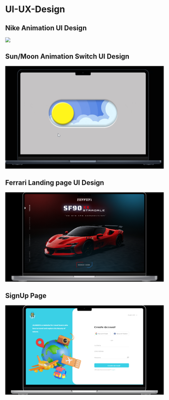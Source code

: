 # UI-UX-Design

<h2>Nike Animation UI Design</h2>
<img src="https://github.com/ScorpionN69/UI-UX-Design/blob/main/output/nike%20animation%20page.gif?raw=true">

<h2>Sun/Moon Animation Switch UI Design</h2>
<img src="https://github.com/ScorpionN69/UI-UX-Design/blob/main/output/Sun_Moon%20Animation.gif?raw=true">

<h2>Ferrari Landing page UI Design </h2>
<img src="https://github.com/ScorpionN69/UI-UX-Design/blob/main/output/Ferrari%20Landing%20page%20UI%20Design%20.png?raw=true ">

<h2>SignUp Page</h2>
<img src="https://github.com/ScorpionN69/UI-UX-Design/blob/main/output/signup.png?raw=true">


